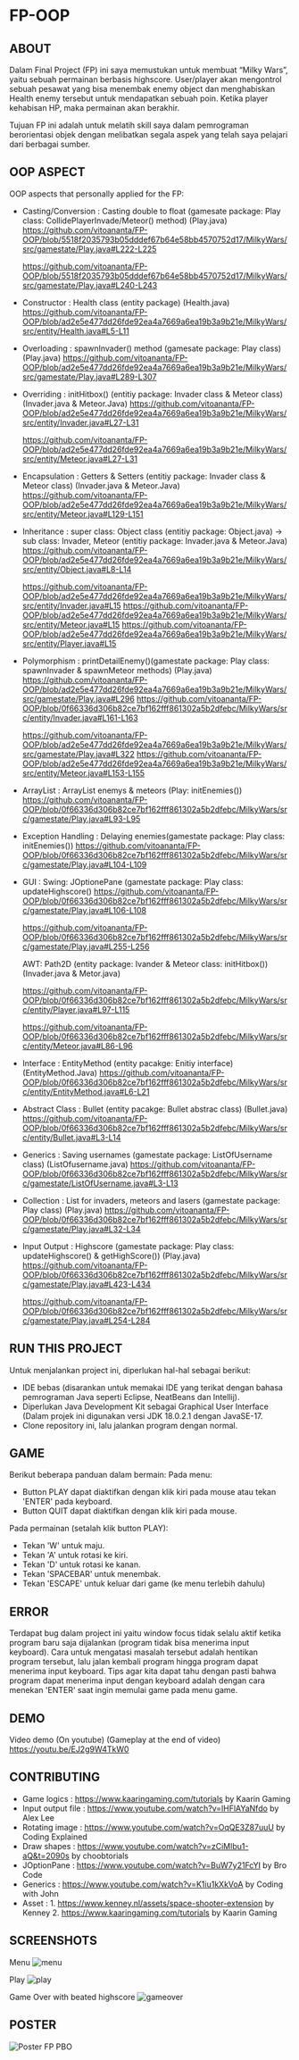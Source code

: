 # FP-OOP



## ABOUT

Dalam Final Project (FP) ini saya memustukan untuk membuat “Milky Wars”,
 yaitu sebuah permainan berbasis highscore. User/player akan mengontrol
 sebuah pesawat yang bisa menembak enemy object dan menghabiskan
 Health enemy tersebut untuk mendapatkan sebuah poin. Ketika
 player kehabisan HP, maka permainan akan berakhir.

Tujuan FP ini adalah untuk melatih skill saya dalam pemrograman berorientasi objek
 dengan melibatkan segala aspek yang telah saya pelajari dari berbagai sumber.

## OOP ASPECT
OOP aspects that personally applied for the FP:

- Casting/Conversion	: 	Casting double to float (gamesate package: Play class: CollidePlayerInvade/Meteor() method) (Play.java)
	https://github.com/vitoananta/FP-OOP/blob/5518f2035793b05dddef67b64e58bb4570752d17/MilkyWars/src/gamestate/Play.java#L222-L225

	https://github.com/vitoananta/FP-OOP/blob/5518f2035793b05dddef67b64e58bb4570752d17/MilkyWars/src/gamestate/Play.java#L240-L243

- Constructor		: 	Health class (entity package) (Health.java)
	https://github.com/vitoananta/FP-OOP/blob/ad2e5e477dd26fde92ea4a7669a6ea19b3a9b21e/MilkyWars/src/entity/Health.java#L5-L11

- Overloading		: 	spawnInvader() method (gamesate package: Play class) (Play.java)
	https://github.com/vitoananta/FP-OOP/blob/ad2e5e477dd26fde92ea4a7669a6ea19b3a9b21e/MilkyWars/src/gamestate/Play.java#L289-L307

- Overriding		: 	initHitbox() (entitiy package: Invader class & Meteor class) (Invader.java & Meteor.Java)
	https://github.com/vitoananta/FP-OOP/blob/ad2e5e477dd26fde92ea4a7669a6ea19b3a9b21e/MilkyWars/src/entity/Invader.java#L27-L31
	
	https://github.com/vitoananta/FP-OOP/blob/ad2e5e477dd26fde92ea4a7669a6ea19b3a9b21e/MilkyWars/src/entity/Meteor.java#L27-L31
	
- Encapsulation		: 	Getters & Setters (entitiy package: Invader class & Meteor class) (Invader.java & Meteor.Java)
	https://github.com/vitoananta/FP-OOP/blob/ad2e5e477dd26fde92ea4a7669a6ea19b3a9b21e/MilkyWars/src/entity/Meteor.java#L129-L151

- Inheritance		: 	super class: Object class (entitiy package: Object.java) -> sub class: Invader, Meteor (entitiy package: Invader.java & Meteor.Java)
	https://github.com/vitoananta/FP-OOP/blob/ad2e5e477dd26fde92ea4a7669a6ea19b3a9b21e/MilkyWars/src/entity/Object.java#L8-L14
	
	https://github.com/vitoananta/FP-OOP/blob/ad2e5e477dd26fde92ea4a7669a6ea19b3a9b21e/MilkyWars/src/entity/Invader.java#L15
	https://github.com/vitoananta/FP-OOP/blob/ad2e5e477dd26fde92ea4a7669a6ea19b3a9b21e/MilkyWars/src/entity/Meteor.java#L15
	https://github.com/vitoananta/FP-OOP/blob/ad2e5e477dd26fde92ea4a7669a6ea19b3a9b21e/MilkyWars/src/entity/Player.java#L15
	
- Polymorphism		: 	printDetailEnemy()(gamestate package: Play class: spawnInvader & spawnMeteor methods) (Play.java)
	https://github.com/vitoananta/FP-OOP/blob/ad2e5e477dd26fde92ea4a7669a6ea19b3a9b21e/MilkyWars/src/gamestate/Play.java#L296
	https://github.com/vitoananta/FP-OOP/blob/0f66336d306b82ce7bf162fff861302a5b2dfebc/MilkyWars/src/entity/Invader.java#L161-L163
	
	https://github.com/vitoananta/FP-OOP/blob/ad2e5e477dd26fde92ea4a7669a6ea19b3a9b21e/MilkyWars/src/gamestate/Play.java#L322
	https://github.com/vitoananta/FP-OOP/blob/ad2e5e477dd26fde92ea4a7669a6ea19b3a9b21e/MilkyWars/src/entity/Meteor.java#L153-L155

- ArrayList		: 	ArrayList enemys & meteors (Play: initEnemies())
	https://github.com/vitoananta/FP-OOP/blob/0f66336d306b82ce7bf162fff861302a5b2dfebc/MilkyWars/src/gamestate/Play.java#L93-L95

- Exception Handling	: 	Delaying enemies(gamestate package: Play class: initEnemies())
	https://github.com/vitoananta/FP-OOP/blob/0f66336d306b82ce7bf162fff861302a5b2dfebc/MilkyWars/src/gamestate/Play.java#L104-L109

- GUI			: 	Swing: JOptionePane (gamestate package: Play class: updateHighscore()
	https://github.com/vitoananta/FP-OOP/blob/0f66336d306b82ce7bf162fff861302a5b2dfebc/MilkyWars/src/gamestate/Play.java#L106-L108
	
	https://github.com/vitoananta/FP-OOP/blob/0f66336d306b82ce7bf162fff861302a5b2dfebc/MilkyWars/src/gamestate/Play.java#L255-L256
	
	AWT: Path2D (entity package: Ivander & Meteor class: initHitbox()) (Invader.java & Metor.java)
				
	https://github.com/vitoananta/FP-OOP/blob/0f66336d306b82ce7bf162fff861302a5b2dfebc/MilkyWars/src/entity/Player.java#L97-L115
	
	https://github.com/vitoananta/FP-OOP/blob/0f66336d306b82ce7bf162fff861302a5b2dfebc/MilkyWars/src/entity/Meteor.java#L86-L96
				
- Interface		: 	EntityMethod (entity pacakge: Enitiy interface) (EntityMethod.Java)
	https://github.com/vitoananta/FP-OOP/blob/0f66336d306b82ce7bf162fff861302a5b2dfebc/MilkyWars/src/entity/EntityMethod.java#L6-L21

- Abstract Class		:	Bullet (entity pacakge: Bullet abstrac class) (Bullet.java)
	https://github.com/vitoananta/FP-OOP/blob/0f66336d306b82ce7bf162fff861302a5b2dfebc/MilkyWars/src/entity/Bullet.java#L3-L14

- Generics		: 	Saving usernames (gamestate package: ListOfUsername class) (ListOfusername.java)
	https://github.com/vitoananta/FP-OOP/blob/0f66336d306b82ce7bf162fff861302a5b2dfebc/MilkyWars/src/gamestate/ListOfUsername.java#L3-L13

- Collection		: 	List for invaders, meteors and lasers (gamestate package: Play class) (Play.java)
	https://github.com/vitoananta/FP-OOP/blob/0f66336d306b82ce7bf162fff861302a5b2dfebc/MilkyWars/src/gamestate/Play.java#L32-L34

- Input Output		:	Highscore (gamestate package: Play class: updateHighscore() & getHighScore()) (Play.java)
	https://github.com/vitoananta/FP-OOP/blob/0f66336d306b82ce7bf162fff861302a5b2dfebc/MilkyWars/src/gamestate/Play.java#L423-L434
	
	https://github.com/vitoananta/FP-OOP/blob/0f66336d306b82ce7bf162fff861302a5b2dfebc/MilkyWars/src/gamestate/Play.java#L254-L284

## RUN THIS PROJECT

Untuk menjalankan project ini, diperlukan hal-hal sebagai berikut:
- IDE bebas (disarankan untuk memakai IDE yang terikat dengan bahasa pemrograman Java
 seperti Eclipse, NeatBeans dan Intellij).
- Diperlukan Java Development Kit sebagai Graphical User Interface (Dalam projek ini
 digunakan versi JDK 18.0.2.1 dengan JavaSE-17.
- Clone repository ini, lalu jalankan program dengan normal.



## GAME

Berikut beberapa panduan dalam bermain:
Pada menu:
- Button PLAY dapat diaktifkan dengan klik kiri pada mouse atau tekan 'ENTER'
 pada keyboard.
- Button QUIT dapat diaktifkan dengan klik kiri pada mouse.

Pada permainan (setalah klik button PLAY):
- Tekan 'W' untuk maju.
- Tekan 'A' untuk rotasi ke kiri.
- Tekan 'D' untuk rotasi ke kanan.
- Tekan 'SPACEBAR' untuk menembak.
- Tekan 'ESCAPE' untuk keluar dari game (ke menu terlebih dahulu)



## ERROR

Terdapat bug dalam project ini yaitu window focus tidak selalu aktif ketika program
 baru saja dijalankan (program tidak bisa menerima input keyboard).
Cara untuk mengatasi masalah tersebut adalah hentikan program tersebut, lalu jalan
 kembali program hingga program dapat menerima input keyboard.
Tips agar kita dapat tahu dengan pasti bahwa program dapat menerima input dengan
 keyboard adalah dengan cara menekan 'ENTER' saat ingin memulai game pada menu game.



## DEMO

Video demo (On youtube) (Gameplay at the end of video)
https://youtu.be/EJ2g9W4TkW0 
 
 
 
 
## CONTRIBUTING

- Game logics		: https://www.kaaringaming.com/tutorials by Kaarin Gaming
- Input output file	: https://www.youtube.com/watch?v=lHFlAYaNfdo by Alex Lee
- Rotating image	: https://www.youtube.com/watch?v=OqQE3Z87uuU by Coding Explained
- Draw shapes		: https://www.youtube.com/watch?v=zCiMlbu1-aQ&t=2090s by choobtorials
- JOptionPane		: https://www.youtube.com/watch?v=BuW7y21FcYI by Bro Code
- Generics		: https://www.youtube.com/watch?v=K1iu1kXkVoA by Coding with John
- Asset			: 
			1. https://www.kenney.nl/assets/space-shooter-extension by Kenney
			2. https://www.kaaringaming.com/tutorials by Kaarin Gaming



## SCREENSHOTS

Menu
![menu](https://user-images.githubusercontent.com/115033527/207221920-d881d0cb-650e-45d1-8535-591f9cf21ef5.png)

Play
![play](https://user-images.githubusercontent.com/115033527/207221967-5883d150-cd90-4eb2-b60a-c22d760126f4.png)

Game Over with beated highscore
![gameover](https://user-images.githubusercontent.com/115033527/207221978-ce4bece8-c411-4013-ab27-4933f3cc275d.png)



## POSTER

![Poster FP PBO](https://user-images.githubusercontent.com/115033527/207306821-b996bdf6-2462-499b-8a04-109ecfb27cb2.png)
